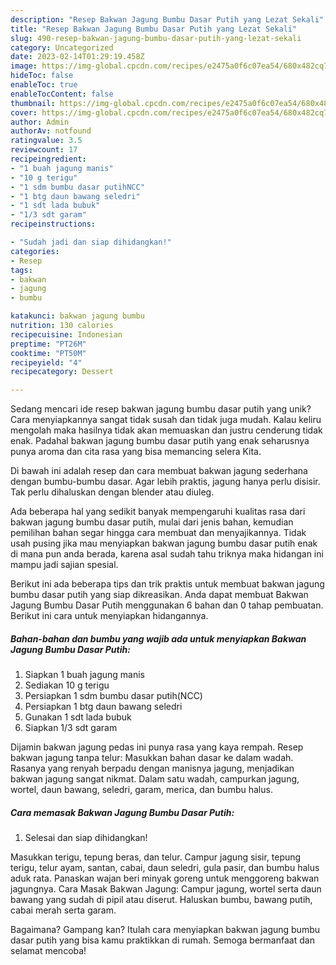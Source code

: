 ```yaml
---
description: "Resep Bakwan Jagung Bumbu Dasar Putih yang Lezat Sekali"
title: "Resep Bakwan Jagung Bumbu Dasar Putih yang Lezat Sekali"
slug: 490-resep-bakwan-jagung-bumbu-dasar-putih-yang-lezat-sekali
category: Uncategorized
date: 2023-02-14T01:29:19.458Z
image: https://img-global.cpcdn.com/recipes/e2475a0f6c07ea54/680x482cq70/bakwan-jagung-bumbu-dasar-putih-foto-resep-utama.jpg
hideToc: false
enableToc: true
enableTocContent: false
thumbnail: https://img-global.cpcdn.com/recipes/e2475a0f6c07ea54/680x482cq70/bakwan-jagung-bumbu-dasar-putih-foto-resep-utama.jpg
cover: https://img-global.cpcdn.com/recipes/e2475a0f6c07ea54/680x482cq70/bakwan-jagung-bumbu-dasar-putih-foto-resep-utama.jpg
author: Admin
authorAv: notfound
ratingvalue: 3.5
reviewcount: 17
recipeingredient:
- "1 buah jagung manis"
- "10 g terigu"
- "1 sdm bumbu dasar putihNCC"
- "1 btg daun bawang seledri"
- "1 sdt lada bubuk"
- "1/3 sdt garam"
recipeinstructions:

- "Sudah jadi dan siap dihidangkan!"
categories:
- Resep
tags:
- bakwan
- jagung
- bumbu

katakunci: bakwan jagung bumbu 
nutrition: 130 calories
recipecuisine: Indonesian
preptime: "PT26M"
cooktime: "PT50M"
recipeyield: "4"
recipecategory: Dessert

---
```





Sedang mencari ide resep bakwan jagung bumbu dasar putih yang unik? Cara menyiapkannya sangat tidak susah dan tidak juga mudah. Kalau keliru mengolah maka hasilnya tidak akan memuaskan dan justru cenderung tidak enak. Padahal bakwan jagung bumbu dasar putih yang enak seharusnya punya aroma dan cita rasa yang bisa memancing selera Kita.





Di bawah ini adalah resep dan cara membuat bakwan jagung sederhana dengan bumbu-bumbu dasar. Agar lebih praktis, jagung hanya perlu disisir. Tak perlu dihaluskan dengan blender atau diuleg.

Ada beberapa hal yang sedikit banyak mempengaruhi kualitas rasa dari bakwan jagung bumbu dasar putih, mulai dari jenis bahan, kemudian pemilihan bahan segar hingga cara membuat dan menyajikannya. Tidak usah pusing jika mau menyiapkan bakwan jagung bumbu dasar putih enak di mana pun anda berada, karena asal sudah tahu triknya maka hidangan ini mampu jadi sajian spesial.






Berikut ini ada beberapa tips dan trik praktis untuk membuat bakwan jagung bumbu dasar putih yang siap dikreasikan. Anda dapat membuat Bakwan Jagung Bumbu Dasar Putih menggunakan 6 bahan dan 0 tahap pembuatan. Berikut ini cara untuk menyiapkan hidangannya.

<!--inarticleads1-->

##### Bahan-bahan dan bumbu yang wajib ada untuk menyiapkan Bakwan Jagung Bumbu Dasar Putih:

1. Siapkan 1 buah jagung manis
1. Sediakan 10 g terigu
1. Persiapkan 1 sdm bumbu dasar putih(NCC)
1. Persiapkan 1 btg daun bawang seledri
1. Gunakan 1 sdt lada bubuk
1. Siapkan 1/3 sdt garam


Dijamin bakwan jagung pedas ini punya rasa yang kaya rempah. Resep bakwan jagung tanpa telur: Masukkan bahan dasar ke dalam wadah. Rasanya yang renyah berpadu dengan manisnya jagung, menjadikan bakwan jagung sangat nikmat. Dalam satu wadah, campurkan jagung, wortel, daun bawang, seledri, garam, merica, dan bumbu halus. 

<!--inarticleads2-->

##### Cara memasak Bakwan Jagung Bumbu Dasar Putih:


1. Selesai dan siap dihidangkan!

Masukkan terigu, tepung beras, dan telur. Campur jagung sisir, tepung terigu, telur ayam, santan, cabai, daun seledri, gula pasir, dan bumbu halus aduk rata. Panaskan wajan beri minyak goreng untuk menggoreng bakwan jagungnya. Cara Masak Bakwan Jagung: Campur jagung, wortel serta daun bawang yang sudah di pipil atau diserut. Haluskan bumbu, bawang putih, cabai merah serta garam. 

Bagaimana? Gampang kan? Itulah cara menyiapkan bakwan jagung bumbu dasar putih yang bisa kamu praktikkan di rumah. Semoga bermanfaat dan selamat mencoba!
